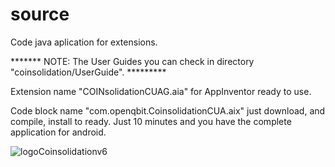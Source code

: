 # source
Code java aplication for extensions.

******* NOTE: The User Guides you can check in directory "coinsolidation/UserGuide". *********

Extension name "COINsolidationCUAG.aia" for AppInventor ready to use.

Code block name "com.openqbit.CoinsolidationCUA.aix" just download, and compile, install to ready. Just 10 minutes and you have the complete application for android.

![logoCoinsolidationv6](https://user-images.githubusercontent.com/74171247/114766954-a65a7500-9d2c-11eb-864f-9b3ad034d76a.png)
